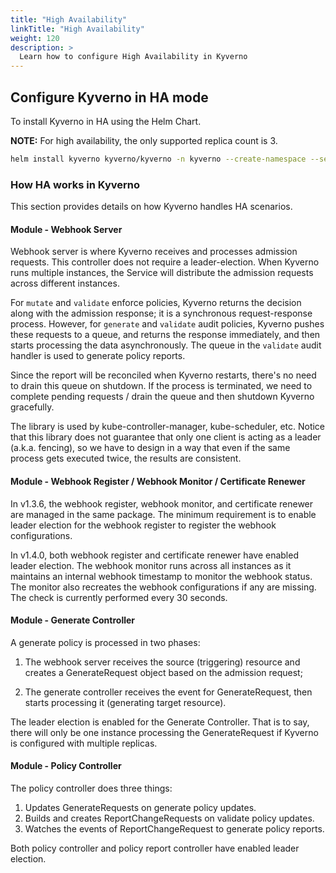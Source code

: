 ```yaml
---
title: "High Availability"
linkTitle: "High Availability"
weight: 120
description: >
  Learn how to configure High Availability in Kyverno
---
```


## Configure Kyverno in HA mode

To install Kyverno in HA using the Helm Chart.

**NOTE:** For high availability, the only supported replica count is 3.

```sh
helm install kyverno kyverno/kyverno -n kyverno --create-namespace --set=replicaCount=3 
```

### How HA works in Kyverno

This section provides details on how Kyverno handles HA scenarios.

#### Module - Webhook Server

Webhook server is where Kyverno receives and processes admission requests. This controller does not require a leader-election. When Kyverno runs multiple instances, the Service will distribute the admission requests across different instances.

For `mutate` and `validate` enforce policies, Kyverno returns the decision along with the admission response; it is a synchronous request-response process. However, for `generate` and `validate` audit policies, Kyverno pushes these requests to a queue, and returns the response immediately, and then starts processing the data asynchronously. The queue in the `validate` audit handler is used to generate policy reports.

Since the report will be reconciled when Kyverno restarts, there's no need to drain this queue on shutdown. If the process is terminated, we need to complete pending requests / drain the queue and then shutdown Kyverno gracefully.

The library is used by kube-controller-manager, kube-scheduler, etc. Notice that this library does not guarantee that only one client is acting as a leader (a.k.a. fencing), so we have to design in a way that even if the same process gets executed twice, the results are consistent.

#### Module - Webhook Register / Webhook Monitor / Certificate Renewer

In v1.3.6, the webhook register, webhook monitor, and certificate renewer are managed in the same package. The minimum requirement is to enable leader election for the webhook register to register the webhook configurations.

In v1.4.0, both webhook register and certificate renewer have enabled leader election.  The webhook monitor runs across all instances as it maintains an internal webhook timestamp to monitor the webhook status. The monitor also recreates the webhook configurations if any are missing. The check is currently performed every 30 seconds.

#### Module - Generate Controller

A generate policy is processed in two phases:

1. The webhook server receives the source (triggering) resource and creates a GenerateRequest object based on the admission request;

2. The generate controller receives the event for GenerateRequest, then starts processing it (generating target resource).

The leader election is enabled for the Generate Controller. That is to say, there will only be one instance processing the GenerateRequest if Kyverno is configured with multiple replicas.

#### Module - Policy Controller

The policy controller does three things:

1. Updates GenerateRequests on generate policy updates.
2. Builds and creates ReportChangeRequests on validate policy updates.
3. Watches the events of ReportChangeRequest to generate policy reports.

Both policy controller and policy report controller have enabled leader election.

